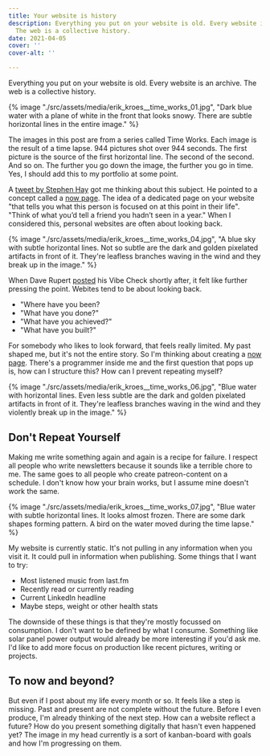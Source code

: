 ```yaml
---
title: Your website is history
description: Everything you put on your website is old. Every website is an archive.
  The web is a collective history.
date: 2021-04-05
cover: ''
cover-alt: ''

---
```

Everything you put on your website is old. Every website is an archive. The web is a collective history. 

{% image "./src/assets/media/erik_kroes__time_works_01.jpg", "Dark blue water with a plane of white in the front that looks snowy. There are subtle horizontal lines in the entire image." %}

<aside>The images in this post are from a series called Time Works. Each image is the result of a time lapse. 944 pictures shot over 944 seconds. The first picture is the source of the first horizontal line. The second of the second. And so on. The further you go down the image, the further you go in time. Yes, I should add this to my portfolio at some point.</aside>

A [tweet by Stephen Hay](https://twitter.com/stephenhay/status/1375821527392923653) got me thinking about this subject. He pointed to a concept called a [now page](https://nownownow.com/about). The idea of a dedicated page on your website "that tells you what this person is focused on at this point in their life". "Think of what you’d tell a friend you hadn’t seen in a year." When I considered this, personal websites are often about looking back.

{% image "./src/assets/media/erik_kroes__time_works_04.jpg", "A blue sky with subtle horizontal lines. Not so subtle are the dark and golden pixelated artifacts in front of it. They're leafless branches waving in the wind and they break up in the image." %}

When Dave Rupert [posted](https://twitter.com/davatron5000/status/1377613656402329600) his Vibe Check shortly after, it felt like further pressing the point. Webites tend to be about looking back. 

* "Where have you been?
* "What have you done?" 
* "What have you achieved?"
* "What have you built?"

For somebody who likes to look forward, that feels really limited. My past shaped me, but it's not the entire story. So I'm thinking about creating a [now page](https://nownownow.com/about). There's a programmer inside me and the first question that pops up is, how can I structure this? How can I prevent repeating myself?

{% image "./src/assets/media/erik_kroes__time_works_06.jpg", "Blue water with horizontal lines. Even less subtle are the dark and golden pixelated artifacts in front of it. They're leafless branches waving in the wind and they violently break up in the image." %}

## Don't Repeat Yourself

Making me write something again and again is a recipe for failure. I respect all people who write newsletters because it sounds like a terrible chore to me. The same goes to all people who create patreon-content on a schedule. I don't know how your brain works, but I assume mine doesn't work the same.

{% image "./src/assets/media/erik_kroes__time_works_07.jpg", "Blue water with subtle horizontal lines. It looks almost frozen. There are some dark shapes forming  pattern. A bird on the water moved during the time lapse." %}

My website is currently static. It's not pulling in any information when you visit it. It could pull in information when publishing. Some things that I want to try:

* Most listened music from last.fm
* Recently read or currently reading
* Current LinkedIn headline
* Maybe steps, weight or other health stats

The downside of these things is that they're mostly focussed on consumption. I don't want to be defined by what I consume. Something like solar panel power output would already be more interesting if you'd ask me. I'd like to add more focus on production like recent pictures, writing or projects.

## To now and beyond?

But even if I post about my life every month or so. It feels like a step is missing. Past and present are not complete without the future. Before I even produce, I'm already thinking of the next step. How can a website reflect a future? How do you present something digitally that hasn't even happened yet? The image in my head currently is a sort of kanban-board with goals and how I'm progressing on them.